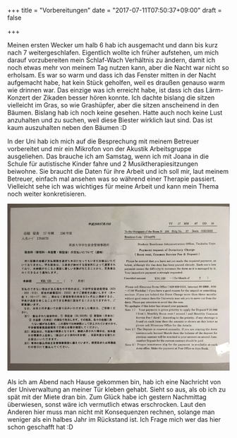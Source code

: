 +++
title = "Vorbereitungen"
date = "2017-07-11T07:50:37+09:00"
draft = false

+++

Meinen ersten Wecker um halb 6 hab ich ausgemacht und dann bis kurz nach 7
weitergeschlafen. Eigentlich wollte ich früher aufstehen, um mich darauf
vorzubereiten mein Schlaf-Wach Verhältnis zu ändern, damit ich noch etwas
mehr von meinem Tag nutzen kann, aber die Nacht war nicht so erholsam. Es war so
warm und dass ich das Fenster mitten in der Nacht aufgemacht habe, hat kein
Stück geholfen, weil es draußen genauso warm wie drinnen war. Das einzige was
ich erreicht habe, ist dass ich das Lärm-Konzert der Zikaden besser hören
konnte. Ich dachte bislang die sitzen vielleicht im Gras, so wie Grashüpfer,
aber die sitzen anscheinend in den Bäumen. Bislang hab ich noch keine gesehen.
Hatte auch noch keine Lust anzuhalten und zu suchen, weil diese Biester wirklich
laut sind. Das ist kaum auszuhalten neben den Bäumen :D

In der Uni hab ich mich auf die Besprechung mit meinem Betreuer vorbereitet und
mir ein Mikrofon von der Akustik Arbeitsgruppe ausgeliehen. Das brauche ich am
Samstag, wenn ich mit Joana in die Schule für autistische Kinder fahre und 2
Musiktherapiesitzungen beiwohne. Sie braucht die Daten für ihre Arbeit und ich
soll mir, laut meinem Betreuer, einfach mal ansehen was so während einer
Therapie passiert. Vielleicht sehe ich was wichtiges für meine Arbeit und kann
mein Thema noch weiter konkretisieren.

![Nachricht](/img/2017_07_11/notice.jpg)

Als ich am Abend nach Hause gekommen bin, hab ich eine Nachricht von der
Univerwaltung an meiner Tür kleben gehabt. Sieht so aus, als ob ich zu spät mit
der Miete dran bin. Zum Glück habe ich gestern Nachmittag überwiesen, sonst wäre
ich vermutlich etwas erschrocken. Laut den Anderen hier muss man nicht mit
Konsequenzen rechnen, solange man weniger als ein halbes Jahr im Rückstand ist.
Ich Frage mich wer das hier schon geschafft hat :D

